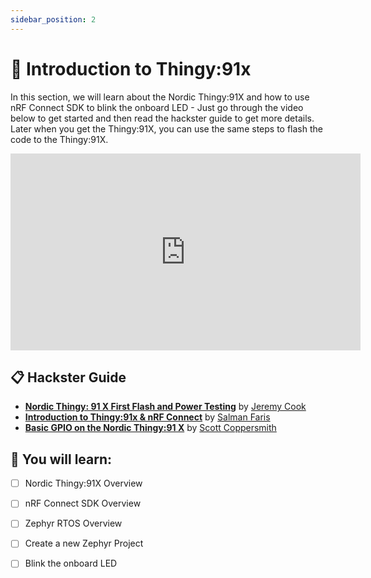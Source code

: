 ```yaml
---
sidebar_position: 2
---
```


# 🏁 Introduction to Thingy:91x

In this section, we will learn about the Nordic Thingy:91X and how to use nRF Connect SDK to blink the onboard LED - Just go through the video below to get started and then read the hackster guide to get more details. Later when you get the Thingy:91X, you can use the same steps to flash the code to the Thingy:91X.


<iframe width="560" height="315" src="https://www.youtube.com/embed/Lr7hZTv2RQQ?si=s-vicPCc1yGtfUGE" title="YouTube video player" frameborder="0" allow="accelerometer; autoplay; clipboard-write; encrypted-media; gyroscope; picture-in-picture; web-share" referrerpolicy="strict-origin-when-cross-origin" allowfullscreen></iframe>


## 📋 Hackster Guide
- **[Nordic Thingy: 91 X First Flash and Power Testing](https://www.hackster.io/JeremyCook/nordic-thingy-91-x-first-flash-and-power-testing-2e0ffa)** by [Jeremy Cook](https://www.hackster.io/JeremyCook)
- **[Introduction to Thingy:91x & nRF Connect](https://www.hackster.io/Salmanfarisvp/2-makertrain-introduction-to-thingy-91x-nrf-connect-241425)** by [Salman Faris](https://www.hackster.io/Salmanfarisvp)
- **[Basic GPIO on the Nordic Thingy:91 X](https://www.hackster.io/r-scott-coppersmith/basic-gpio-on-the-nordic-thingy-91-x-90392e)** by [Scott Coppersmith](https://www.hackster.io/r-scott-coppersmith)


## 📝 You will learn:

- [ ] Nordic Thingy:91X Overview
- [ ] nRF Connect SDK Overview
- [ ] Zephyr RTOS Overview
- [ ] Create a new Zephyr Project
- [ ] Blink the onboard LED


